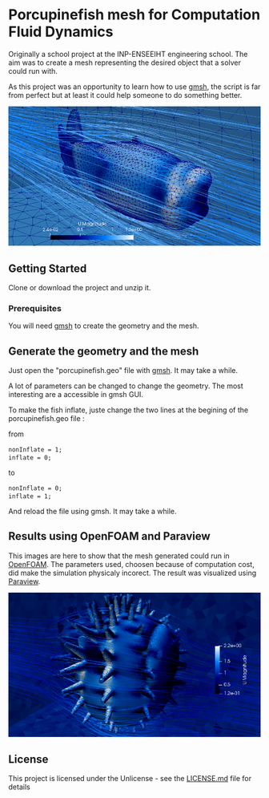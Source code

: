 # Porcupinefish mesh for Computation Fluid Dynamics

Originally a school project at the INP-ENSEEIHT engineering school. The aim was to create a mesh representing the desired object that a solver could run with.

As this project was an opportunity to learn how to use [gmsh](http://gmsh.info), the script is far from perfect but at least it could help someone to do something better.

![Picture of a simulation non inflated.](https://github.com/LeDernier/porcupinefish/blob/master/img/PoissonComplet.png)

## Getting Started

Clone or download the project and unzip it. 

### Prerequisites

You will need [gmsh](http://gmsh.info) to create the geometry and the mesh.

## Generate the geometry and the mesh

Just open the "porcupinefish.geo" file with [gmsh](http://gmsh.info). It may take a while.

A lot of parameters can be changed to change the geometry. The most interesting are a accessible in gmsh GUI.

To make the fish inflate, juste change the two lines at the begining of the porcupinefish.geo file :

from

```
nonInflate = 1;
inflate = 0;
```

to

```
nonInflate = 0;
inflate = 1;
```

And reload the file using gmsh. It may take a while.

## Results using OpenFOAM and Paraview

This images are here to show that the mesh generated could run in [OpenFOAM](https://www.openfoam.com). 
The parameters used, choosen because of computation cost, did make the simulation physicaly incorect.
The result was visualized using [Paraview](https://www.paraview.org).

![Picture of a simulation inflated.](https://github.com/LeDernier/porcupinefish/blob/master/img/PoissonGonfle.png)

## License

This project is licensed under the Unlicense - see the [LICENSE.md](LICENSE.md) file for details
